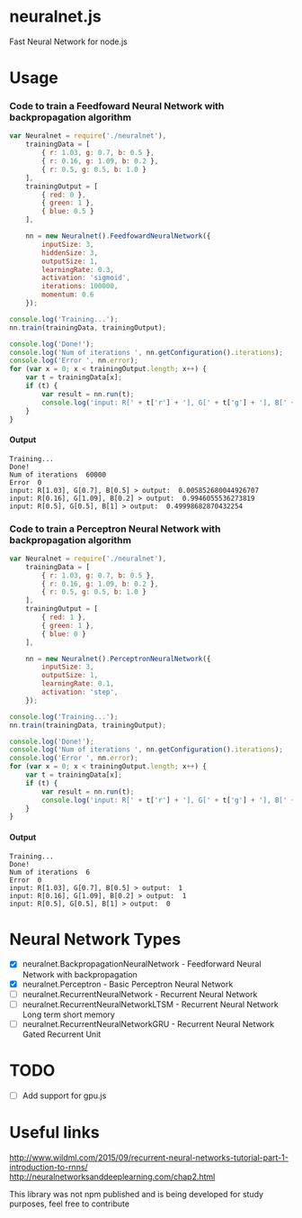 # neuralnet.js
Fast Neural Network for node.js

# Usage
### Code to train a Feedfoward Neural Network with backpropagation algorithm
```js
var Neuralnet = require('./neuralnet'),
    trainingData = [
        { r: 1.03, g: 0.7, b: 0.5 },
        { r: 0.16, g: 1.09, b: 0.2 },
        { r: 0.5, g: 0.5, b: 1.0 }
    ],
    trainingOutput = [
        { red: 0 },
        { green: 1 },
        { blue: 0.5 }
    ],

    nn = new Neuralnet().FeedfowardNeuralNetwork({
        inputSize: 3,
        hiddenSize: 3,
        outputSize: 1,
        learningRate: 0.3,
        activation: 'sigmoid',
        iterations: 100000,
        momentum: 0.6
    });

console.log('Training...');
nn.train(trainingData, trainingOutput);

console.log('Done!');
console.log('Num of iterations ', nn.getConfiguration().iterations);
console.log('Error ', nn.error);
for (var x = 0; x < trainingOutput.length; x++) {
    var t = trainingData[x];
    if (t) {
        var result = nn.run(t);
        console.log('input: R[' + t['r'] + '], G[' + t['g'] + '], B[' + t['b'] + '] > output: ', result[0]);
    }
}
```


#### Output
```
Training...
Done!
Num of iterations  60000
Error  0
input: R[1.03], G[0.7], B[0.5] > output:  0.005852680044926707
input: R[0.16], G[1.09], B[0.2] > output:  0.9946055536273819
input: R[0.5], G[0.5], B[1] > output:  0.49998682870432254
```

### Code to train a Perceptron Neural Network with backpropagation algorithm
```js
var Neuralnet = require('./neuralnet'),
    trainingData = [
        { r: 1.03, g: 0.7, b: 0.5 },
        { r: 0.16, g: 1.09, b: 0.2 },
        { r: 0.5, g: 0.5, b: 1.0 }
    ],
    trainingOutput = [
        { red: 1 },
        { green: 1 },
        { blue: 0 }
    ],

    nn = new Neuralnet().PerceptronNeuralNetwork({
        inputSize: 3,
        outputSize: 1,
        learningRate: 0.1,
        activation: 'step',
    });

console.log('Training...');
nn.train(trainingData, trainingOutput);

console.log('Done!');
console.log('Num of iterations ', nn.getConfiguration().iterations);
console.log('Error ', nn.error);
for (var x = 0; x < trainingOutput.length; x++) {
    var t = trainingData[x];
    if (t) {
        var result = nn.run(t);
        console.log('input: R[' + t['r'] + '], G[' + t['g'] + '], B[' + t['b'] + '] > output: ', result);
    }
}
```
#### Output
```
Training...
Done!
Num of iterations  6
Error  0
input: R[1.03], G[0.7], B[0.5] > output:  1
input: R[0.16], G[1.09], B[0.2] > output:  1
input: R[0.5], G[0.5], B[1] > output:  0
```

# Neural Network Types
- [x] neuralnet.BackpropagationNeuralNetwork - Feedforward Neural Network with backpropagation
- [x] neuralnet.Perceptron - Basic Perceptron Neural Network
- [ ] neuralnet.RecurrentNeuralNetwork - Recurrent Neural Network
- [ ] neuralnet.RecurrentNeuralNetworkLTSM - Recurrent Neural Network Long term short memory
- [ ] neuralnet.RecurrentNeuralNetworkGRU - Recurrent Neural Network Gated Recurrent Unit

# TODO
- [ ] Add support for gpu.js

# Useful links

http://www.wildml.com/2015/09/recurrent-neural-networks-tutorial-part-1-introduction-to-rnns/
http://neuralnetworksanddeeplearning.com/chap2.html

This library was not npm published and is being developed for study purposes, feel free to contribute